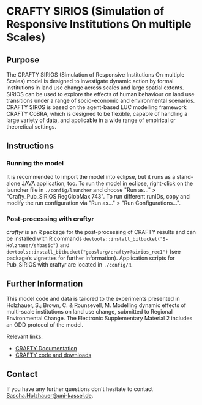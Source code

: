 # CRAFTY SIRIOS (Simulation of Responsive Institutions On multiple Scales)

## Purpose

The CRAFTY SIRIOS (Simulation of Responsive Institutions On multiple Scales) model is designed to investigate dynamic action by formal institutions in land use change across scales and large spatial extents. SIRIOS can be used to explore the effects of human behaviour on land use transitions under a range of socio-economic and environmental scenarios. CRAFTY SIROS is based on the agent-based LUC modelling framework CRAFTY CoBRA, which is designed to be flexible, capable of handling a large variety of data, and applicable in a wide range of empirical or theoretical settings.

## Instructions

### Running the model

It is recommended to import the model into eclipse, but it runs as a stand-alone JAVA application, too.
To run the model in eclipse, right-click on the launcher file in ``./config/launcher`` and choose "Run as..." > "Crafty\_Pub\_SIRIOS RegGlobMax 743". To run different runIDs, copy and modify the run configuration via "Run as..." > "Run Configurations...".


### Post-processing with craftyr

*craftyr* is an R package for the post-processing of CRAFTY results and can be installed with R commands ``devtools::install_bitbucket("S-Holzhauer/shbasic")`` and ``devtools::install_bitbucket("geoslurg/craftyr@sirios_rec1")`` (see package’s vignettes for further information). Application scripts for Pub_SIRIOS with craftyr are located in ``./config/R``.

 
## Further Information

This model code and data is tailored to the experiments presented in 
Holzhauer, S.; Brown, C. & Rounsevell, M. Modelling dynamic effects of multi-scale institutions on land use change, submitted to Regional Environmental Change. The Electronic Supplementary Material 2 includes an ODD protocol of the model.

Relevant links:

 * [CRAFTY Documentation](https://www.wiki.ed.ac.uk/display/CRAFTY/Home)
 * [CRAFTY code and downloads](http://crafty-abm.sourceforge.net/)

## Contact

If you have any further questions don't hesitate to contact Sascha.Holzhauer@uni-kassel.de.